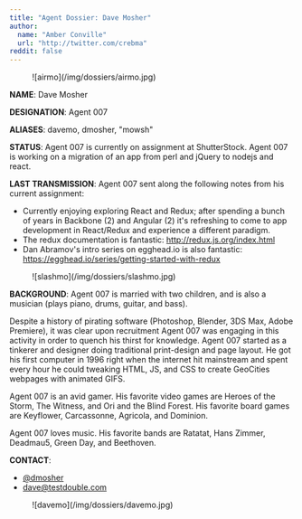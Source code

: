```yaml
---
title: "Agent Dossier: Dave Mosher"
author:
  name: "Amber Conville"
  url: "http://twitter.com/crebma"
reddit: false
---
```

<figure>
	![airmo](/img/dossiers/airmo.jpg)
</figure>

**NAME**: Dave Mosher

**DESIGNATION**: Agent 007

**ALIASES**: davemo, dmosher, "mowsh"

**STATUS**: Agent 007 is currently on assignment at ShutterStock. Agent 007 is working on a migration of an app from perl and jQuery to nodejs and react.

**LAST TRANSMISSION**: Agent 007 sent along the following notes from his current assignment:

- Currently enjoying exploring React and Redux; after spending a bunch of years in Backbone (2) and Angular (2) it's refreshing to come to app development in React/Redux and experience a different paradigm.
- The redux documentation is fantastic: http://redux.js.org/index.html
- Dan Abramov's intro series on egghead.io is also fantastic: https://egghead.io/series/getting-started-with-redux

<figure>
	![slashmo](/img/dossiers/slashmo.jpg)
</figure>

**BACKGROUND**: Agent 007 is married with two children, and is also a musician (plays piano, drums, guitar, and bass).

Despite a history of pirating software (Photoshop, Blender, 3DS Max, Adobe Premiere), it was clear upon recruitment Agent 007 was engaging in this activity in order to quench his thirst for knowledge. Agent 007 started as a tinkerer and designer doing traditional print-design and page layout. He got his first computer in 1996 right when the internet hit mainstream and spent every hour he could tweaking HTML, JS, and CSS to create GeoCities webpages with animated GIFS.

Agent 007 is an avid gamer. His favorite video games are Heroes of the Storm, The Witness, and Ori and the Blind Forest. His favorite board games are Keyflower, Carcassonne, Agricola, and Dominion.

Agent 007 loves music. His favorite bands are Ratatat, Hans Zimmer, Deadmau5, Green Day, and Beethoven.

**CONTACT**:

- [@dmosher](http://twitter.com/dmosher)
- [dave@testdouble.com](mailto:dave@testdouble.com)

<figure>
	![davemo](/img/dossiers/davemo.jpg)
</figure>
